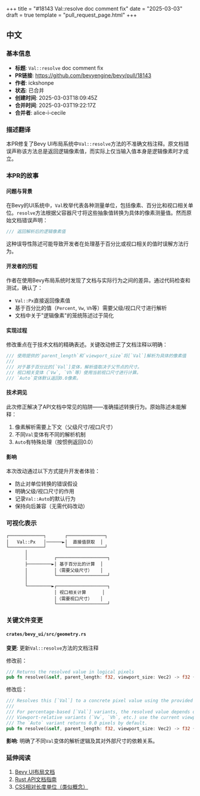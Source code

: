 +++
title = "#18143 Val::resolve doc comment fix"
date = "2025-03-03"
draft = true
template = "pull_request_page.html"
+++

## 中文

### 基本信息
- **标题**: `Val::resolve` doc comment fix
- **PR链接**: https://github.com/bevyengine/bevy/pull/18143
- **作者**: ickshonpe
- **状态**: 已合并
- **创建时间**: 2025-03-03T18:09:45Z
- **合并时间**: 2025-03-03T19:22:17Z
- **合并者**: alice-i-cecile

### 描述翻译
本PR修复了Bevy UI布局系统中`Val::resolve`方法的不准确文档注释。原文档错误声称该方法总是返回逻辑像素值，而实际上仅当输入值本身是逻辑像素时才成立。

### 本PR的故事

#### 问题与背景
在Bevy的UI系统中，`Val`枚举代表各种测量单位，包括像素、百分比和视口相关单位。`resolve`方法根据父容器尺寸将这些抽象值转换为具体的像素测量值。然而原始文档错误声明：
```rust
/// 返回解析后的逻辑像素值
```
这种误导性陈述可能导致开发者在处理基于百分比或视口相关的值时误解方法行为。

#### 开发者的历程
作者在使用Bevy布局系统时发现了文档与实际行为之间的差异。通过代码检查和测试，确认了：
- `Val::Px`直接返回像素值
- 基于百分比的值（`Percent`, `Vw`, `Vh`等）需要父级/视口尺寸进行解析
- 文档中关于"逻辑像素"的笼统陈述过于简化

#### 实现过程
修改重点在于技术文档的精确表述。关键改动修正了文档注释以明确：
```rust
/// 使用提供的`parent_length`和`viewport_size`将[`Val`]解析为具体的像素值
/// 
/// 对于基于百分比的[`Val`]变体，解析值取决于父节点的尺寸。
/// 视口相关变体（`Vw`, `Vh`等）使用当前视口尺寸进行计算。
/// `Auto`变体默认返回0.0像素。
```

#### 技术洞见
此次修正解决了API文档中常见的陷阱——准确描述转换行为。原始陈述未能解释：
1. 像素解析需要上下文（父级尺寸/视口尺寸）
2. 不同`Val`变体有不同的解析机制
3. `Auto`有特殊处理（按惯例返回0.0）

#### 影响
本次改动通过以下方式提升开发者体验：
- 防止对单位转换的错误假设
- 明确父级/视口尺寸的作用
- 记录`Val::Auto`的默认行为
- 保持向后兼容（无需代码改动）

### 可视化表示

```
┌─────────────┐       ┌──────────────┐
│   Val::Px   │──────►│  直接值获取  │
└─────────────┘       └──────────────┘
       │
       │          ┌───────────────────┐
       ├─────────►│ 基于百分比的计算  │
       │          │（需要父级尺寸）   │
       │          └───────────────────┘
       │
       └─────────►┌───────────────────┐
                  │ 视口相关计算      │
                  │（需要视口尺寸）   │
                  └───────────────────┘
```

### 关键文件变更

#### `crates/bevy_ui/src/geometry.rs`
**变更**: 更新`Val::resolve`方法的文档注释

修改前：
```rust
/// Returns the resolved value in logical pixels
pub fn resolve(&self, parent_length: f32, viewport_size: Vec2) -> f32 {
```

修改后：
```rust
/// Resolves this [`Val`] to a concrete pixel value using the provided `parent_length` and `viewport_size`.
/// 
/// For percentage-based [`Val`] variants, the resolved value depends on the parent node's dimensions.
/// Viewport-relative variants (`Vw`, `Vh`, etc.) use the current viewport size for calculation.
/// The `Auto` variant returns 0.0 pixels by default.
pub fn resolve(&self, parent_length: f32, viewport_size: Vec2) -> f32 {
```

**影响**: 明确了不同`Val`变体的解析逻辑及其对外部尺寸的依赖关系。

### 延伸阅读
1. [Bevy UI布局文档](https://bevyengine.org/learn/book/features/ui/)
2. [Rust API文档指南](https://rust-lang.github.io/api-guidelines/documentation.html)
3. [CSS相对长度单位（类似概念）](https://developer.mozilla.org/zh-CN/docs/Learn/CSS/Building_blocks/Values_and_units)